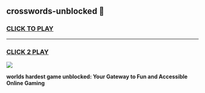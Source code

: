 
## crosswords-unblocked 👋
<h3>
<a href="https://premium.freeplayer.one?title=crosswords-unblocked&ref=14F">CLICK TO PLAY</a></h3>
<hr>

<h3>
<a href="https://premium.freeplayer.one?title=crosswords-unblocked&ref=14F">CLICK 2 PLAY</a>
  
</h3>

<a href="https://premium.freeplayer.one?title=crosswords-unblocked&ref=12F/"><img src="https://clearcache.store/games.png"></a>


**worlds hardest game unblocked: Your Gateway to Fun and Accessible Online Gaming**
